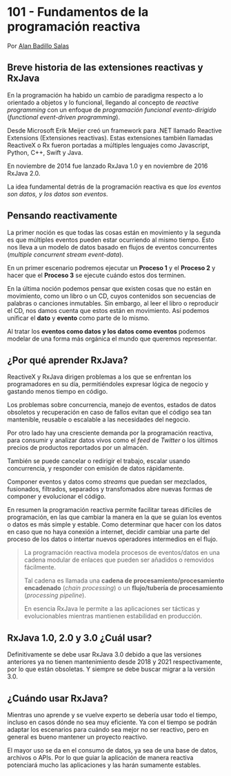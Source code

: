 # 101 - Fundamentos de la programación reactiva

Por [Alan Badillo Salas](https://www.nomadacode.com)

## Breve historia de las extensiones reactivas y RxJava

En la programación ha habido un cambio de paradigma respecto a lo orientado a objetos y lo funcional, llegando al concepto de *reactive programming* con un enfoque de *programación funcional evento-dirigido* (*functional event-driven programming*).

Desde Microsoft Erik Meijer creó un framework para .NET llamado Reactive Extensions (Extensiones reactivas). Estas extensiones también llamadas ReactiveX o Rx fueron portadas a múltiples lenguajes como Javascript, Python, C++, Swift y Java.

En noviembre de 2014 fue lanzado RxJava 1.0 y en noviembre de 2016 RxJava 2.0.

La idea fundamental detrás de la programación reactiva es que *los eventos son datos, y los datos son eventos*.

## Pensando reactivamente

La primer noción es que todas las cosas están en movimiento y la segunda es que múltiples eventos pueden estar ocurriendo al mismo tiempo. Esto nos lleva a un modelo de datos basado en flujos de eventos concurrentes (*multiple concurrent stream event-data*).

En un primer escenario podremos ejecutar un **Proceso 1** y el **Proceso 2** y hacer que el **Proceso 3** se ejecute cuándo estos dos terminen.

En la última noción podemos pensar que existen cosas que no están en movimiento, como un libro o un CD, cuyos contenidos son secuencias de palabras o canciones inmutables. Sin embargo, al leer el libro o reproducir el CD, nos damos cuenta que estos están en movimiento. Así podemos unificar el **dato** y **evento** como parte de lo mismo.

Al tratar los **eventos como datos y los datos como eventos** podemos modelar de una forma más orgánica el mundo que queremos representar.

## ¿Por qué aprender RxJava?

ReactiveX y RxJava dirigen problemas a los que se enfrentan los programadores en su día, permitiéndoles expresar lógica de negocio y gastando menos tiempo en código.

Los problemas sobre concurrencia, manejo de eventos, estados de datos obsoletos y recuperación en caso de fallos evitan que el código sea tan mantenible, reusable o escalable a las necesidades del negocio.

Por otro lado hay una cresciente demanda por la programación reactiva, para consumir y analizar datos vivos como el *feed* de *Twitter* o los últimos precios de productos reportados por un almacén.

También se puede cancelar o redirigir el trabajo, escalar usando concurrencia, y responder con emisión de datos rápidamente. 

Componer eventos y datos como *streams* que puedan ser mezclados, fusionados, filtrados, separados y transfomados abre nuevas formas de componer y evolucionar el código.

En resumen la programación reactiva permite facilitar tareas difíciles de programación, en las que cambiar la manera en la que se guian los eventos o datos es más simple y estable. Como determinar que hacer con los datos en caso que no haya conexión a internet, decidir cambiar una parte del proceso de los datos o intertar nuevos operadores intermedios en el flujo.

> La programación reactiva modela procesos de eventos/datos en una cadena modular de enlaces que pueden ser añadidos o removidos fácilmente.
>
> Tal cadena es llamada una **cadena de procesamiento/procesamiento encadenado** (*chain processing*) o un **flujo/tubería de procesamiento** (*processing pipeline*).
>
> En esencia RxJava le permite a las aplicaciones ser tácticas y evolucionables mientras mantienen estabilidad en producción.

## RxJava 1.0, 2.0 y 3.0 ¿Cuál usar?

Definitivamente se debe usar RxJava 3.0 debido a que las versiones anteriores ya no tienen mantenimiento desde 2018 y 2021 respectivamente, por lo que están obsoletas. Y siempre se debe buscar migrar a la versión 3.0.

## ¿Cuándo usar RxJava?

Mientras uno aprende y se vuelve experto se debería usar todo el tiempo, incluso en casos dónde no sea muy eficiente. Ya con el tiempo se podrán adaptar los escenarios para cuándo sea mejor no ser reactivo, pero en general es bueno mantener un proyecto reactivo.

El mayor uso se da en el consumo de datos, ya sea de una base de datos, archivos o APIs. Por lo que guiar la aplicación de manera reactiva potenciará mucho las aplicaciones y las harán sumamente estables.